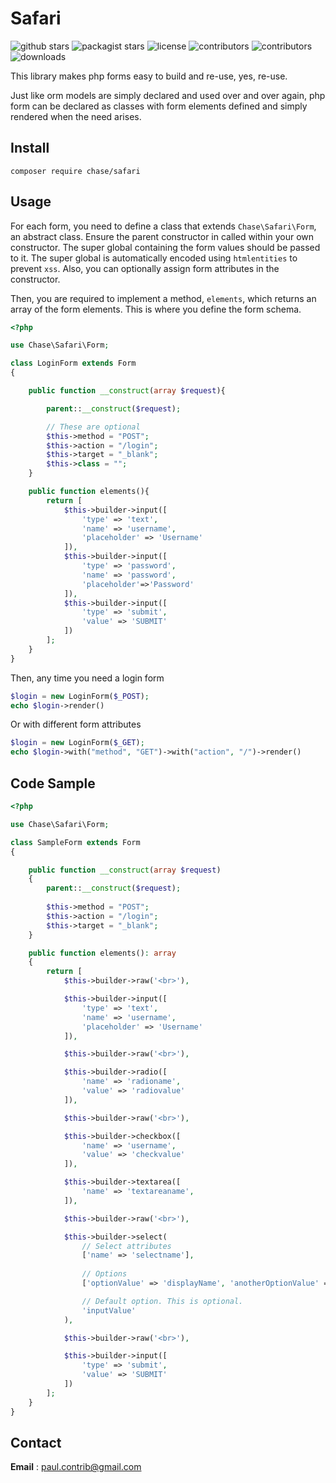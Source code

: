 # Safari
![github stars](https://img.shields.io/github/stars/phrenotype/safari?style=social)
![packagist stars](https://img.shields.io/packagist/stars/chase/safari)
![license](https://img.shields.io/github/license/phrenotype/safari)
![contributors](https://img.shields.io/github/contributors/phrenotype/safari)
![contributors](https://img.shields.io/github/languages/code-size/phrenotype/safari)
![downloads](https://img.shields.io/packagist/dm/chase/safari)  

This library makes php forms easy to build and re-use, yes, re-use.  

Just like orm models are simply declared and used over and over again, php form can be declared as classes with form elements defined and simply rendered when the need arises.

## Install  
`composer require chase/safari`  

## Usage

For each form, you need to define a class that extends `Chase\Safari\Form`, an abstract class. Ensure the parent constructor in called within your own constructor. The super global containing the form values should be passed to it. The super global is automatically encoded using `htmlentities` to prevent `xss`. Also, you can optionally assign form attributes in the constructor.

Then, you are required to implement a method, `elements`, which returns an array of the form elements. This is where you define the form schema.

```php
<?php

use Chase\Safari\Form;

class LoginForm extends Form
{

    public function __construct(array $request){

        parent::__construct($request);

        // These are optional
        $this->method = "POST";
        $this->action = "/login";
        $this->target = "_blank";
        $this->class = "";
    }

    public function elements(){
        return [
            $this->builder->input([
                'type' => 'text',
                'name' => 'username',                
                'placeholder' => 'Username'
            ]),
            $this->builder->input([
                'type' => 'password',
                'name' => 'password',
                'placeholder'=>'Password'                
            ]),
            $this->builder->input([
                'type' => 'submit',
                'value' => 'SUBMIT'
            ])
        ];
    }
}

```

Then, any time you need a login form  

```php
$login = new LoginForm($_POST);
echo $login->render()
```  

Or with different form attributes  

```php
$login = new LoginForm($_GET);
echo $login->with("method", "GET")->with("action", "/")->render()
```

## Code Sample
```php
<?php

use Chase\Safari\Form;

class SampleForm extends Form
{

    public function __construct(array $request)
    {
        parent::__construct($request);
        
        $this->method = "POST";
        $this->action = "/login";
        $this->target = "_blank";
    }

    public function elements(): array
    {
        return [
            $this->builder->raw('<br>'),

            $this->builder->input([
                'type' => 'text',
                'name' => 'username',
                'placeholder' => 'Username'
            ]),

            $this->builder->raw('<br>'),

            $this->builder->radio([
                'name' => 'radioname',
                'value' => 'radiovalue'
            ]),

            $this->builder->raw('<br>'),

            $this->builder->checkbox([
                'name' => 'username',
                'value' => 'checkvalue'
            ]),

            $this->builder->textarea([
                'name' => 'textareaname',
            ]),

            $this->builder->raw('<br>'),

            $this->builder->select(
                // Select attributes
                ['name' => 'selectname'],
                
                // Options
                ['optionValue' => 'displayName', 'anotherOptionValue' => 'displayName'],

                // Default option. This is optional.
                'inputValue'
            ),

            $this->builder->raw('<br>'),

            $this->builder->input([
                'type' => 'submit',
                'value' => 'SUBMIT'
            ])
        ];
    }
}
```


## Contact  
**Email** : paul.contrib@gmail.com

